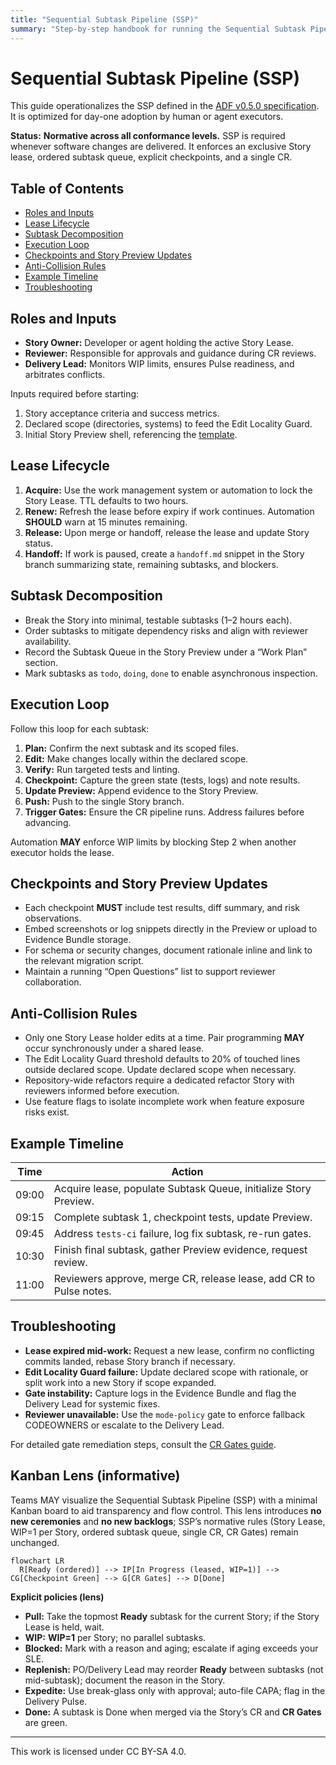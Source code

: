 ```yaml
---
title: "Sequential Subtask Pipeline (SSP)"
summary: "Step-by-step handbook for running the Sequential Subtask Pipeline with lease semantics and anti-collision controls."
---
```


# Sequential Subtask Pipeline (SSP)

This guide operationalizes the SSP defined in the [ADF v0.5.0 specification](../specs/adf-spec-v0.5.0.md#2-sequential-subtask-pipeline-ssp). It is optimized for day-one adoption by human or agent executors.

**Status:** **Normative across all conformance levels.** SSP is required whenever software changes are delivered. It enforces an exclusive Story lease, ordered subtask queue, explicit checkpoints, and a single CR.

## Table of Contents
- [Roles and Inputs](#roles-and-inputs)
- [Lease Lifecycle](#lease-lifecycle)
- [Subtask Decomposition](#subtask-decomposition)
- [Execution Loop](#execution-loop)
- [Checkpoints and Story Preview Updates](#checkpoints-and-story-preview-updates)
- [Anti-Collision Rules](#anti-collision-rules)
- [Example Timeline](#example-timeline)
- [Troubleshooting](#troubleshooting)

## Roles and Inputs

- **Story Owner:** Developer or agent holding the active Story Lease.
- **Reviewer:** Responsible for approvals and guidance during CR reviews.
- **Delivery Lead:** Monitors WIP limits, ensures Pulse readiness, and arbitrates conflicts.

Inputs required before starting:

1. Story acceptance criteria and success metrics.
2. Declared scope (directories, systems) to feed the Edit Locality Guard.
3. Initial Story Preview shell, referencing the [template](../templates/story-preview.md).

## Lease Lifecycle

1. **Acquire:** Use the work management system or automation to lock the Story Lease. TTL defaults to two hours.
2. **Renew:** Refresh the lease before expiry if work continues. Automation **SHOULD** warn at 15 minutes remaining.
3. **Release:** Upon merge or handoff, release the lease and update Story status.
4. **Handoff:** If work is paused, create a `handoff.md` snippet in the Story branch summarizing state, remaining subtasks, and blockers.

## Subtask Decomposition

- Break the Story into minimal, testable subtasks (1–2 hours each).
- Order subtasks to mitigate dependency risks and align with reviewer availability.
- Record the Subtask Queue in the Story Preview under a “Work Plan” section.
- Mark subtasks as `todo`, `doing`, `done` to enable asynchronous inspection.

## Execution Loop

Follow this loop for each subtask:

1. **Plan:** Confirm the next subtask and its scoped files.
2. **Edit:** Make changes locally within the declared scope.
3. **Verify:** Run targeted tests and linting.
4. **Checkpoint:** Capture the green state (tests, logs) and note results.
5. **Update Preview:** Append evidence to the Story Preview.
6. **Push:** Push to the single Story branch.
7. **Trigger Gates:** Ensure the CR pipeline runs. Address failures before advancing.

Automation **MAY** enforce WIP limits by blocking Step 2 when another executor holds the lease.

## Checkpoints and Story Preview Updates

- Each checkpoint **MUST** include test results, diff summary, and risk observations.
- Embed screenshots or log snippets directly in the Preview or upload to Evidence Bundle storage.
- For schema or security changes, document rationale inline and link to the relevant migration script.
- Maintain a running “Open Questions” list to support reviewer collaboration.

## Anti-Collision Rules

- Only one Story Lease holder edits at a time. Pair programming **MAY** occur synchronously under a shared lease.
- The Edit Locality Guard threshold defaults to 20% of touched lines outside declared scope. Update declared scope when necessary.
- Repository-wide refactors require a dedicated refactor Story with reviewers informed before execution.
- Use feature flags to isolate incomplete work when feature exposure risks exist.

## Example Timeline

| Time | Action |
| --- | --- |
| 09:00 | Acquire lease, populate Subtask Queue, initialize Story Preview. |
| 09:15 | Complete subtask 1, checkpoint tests, update Preview. |
| 09:45 | Address `tests-ci` failure, log fix subtask, re-run gates. |
| 10:30 | Finish final subtask, gather Preview evidence, request review. |
| 11:00 | Reviewers approve, merge CR, release lease, add CR to Pulse notes. |

## Troubleshooting

- **Lease expired mid-work:** Request a new lease, confirm no conflicting commits landed, rebase Story branch if necessary.
- **Edit Locality Guard failure:** Update declared scope with rationale, or split work into a new Story if scope expanded.
- **Gate instability:** Capture logs in the Evidence Bundle and flag the Delivery Lead for systemic fixes.
- **Reviewer unavailable:** Use the `mode-policy` gate to enforce fallback CODEOWNERS or escalate to the Delivery Lead.

For detailed gate remediation steps, consult the [CR Gates guide](cr-gates.md).

## Kanban Lens (informative)

Teams MAY visualize the Sequential Subtask Pipeline (SSP) with a minimal Kanban board to aid transparency and flow control. This lens introduces **no new ceremonies** and **no new backlogs**; SSP’s normative rules (Story Lease, WIP=1 per Story, ordered subtask queue, single CR, CR Gates) remain unchanged.

```mermaid
flowchart LR
  R[Ready (ordered)] --> IP[In Progress (leased, WIP=1)] --> CG[Checkpoint Green] --> G[CR Gates] --> D[Done]
```

**Explicit policies (lens)**

* **Pull:** Take the topmost **Ready** subtask for the current Story; if the Story Lease is held, wait.
* **WIP:** **WIP=1** per Story; no parallel subtasks.
* **Blocked:** Mark with a reason and aging; escalate if aging exceeds your SLE.
* **Replenish:** PO/Delivery Lead may reorder **Ready** between subtasks (not mid-subtask); document the reason in the Story.
* **Expedite:** Use break-glass only with approval; auto-file CAPA; flag in the Delivery Pulse.
* **Done:** A subtask is Done when merged via the Story’s CR and **CR Gates** are green.

---

This work is licensed under CC BY-SA 4.0.
